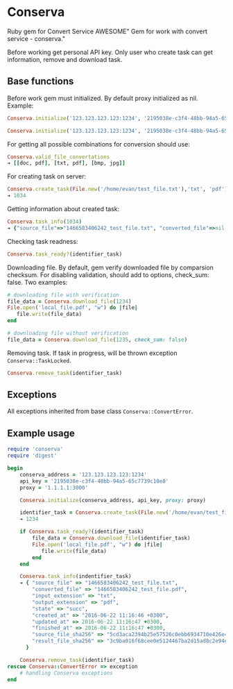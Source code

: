 # Conserva
Ruby gem for Convert Service AWESOME"
Gem for work with convert service - conserva."

Before working get personal API key. Оnly user who create task can get information, remove and download task.

## Base functions
Before work gem must initialized. By default proxy initialized as nil. Example:
```ruby
Conserva.initialize('123.123.123.123:1234', '2195038e-c3f4-48bb-94a5-65c7739c10e8')

Conserva.initialize('123.123.123.123:1234', '2195038e-c3f4-48bb-94a5-65c7739c10e8', proxy: '1.1.1.1:3000')
```
For getting all possible combinations for conversion should use:
```ruby
Conserva.valid_file_convertations
➔ [[doc, pdf], [txt, pdf], [bmp, jpg]]
```

For creating task on server:
```ruby
Conserva.create_task(File.new('/home/evan/test_file.txt'),'txt', 'pdf')
➔ 1034
```

Getting information about created task:
```ruby
Conserva.task_info(1034)
➔ {"source_file"=>"1466583406242_test_file.txt", "converted_file"=>nil, "input_extension"=>"txt", "output_extension"=>"pdf", "state"=>"rec", "created_at"=>"2016-06-22 11:16:46 +0300", "updated_at"=>nil, "finished_at"=>nil, "source_file_sha256"=>"5cd3aca2394b25e57526c0ebb6934710e426e403db1974d7dff785cf8bcdea25", "result_file_sha256"=>nil}
```
Checking task readness:
```ruby
Conserva.task_ready?(identifier_task)
```

Downloading file. By default, gem verify downloaded file by comparsion checksum. For disabling validation, should add to options, check_sum: false.
Two examples:
```ruby
# downloading file with verification
file_data = Conserva.download_file(1234)
File.open('local_file.pdf', "w") do |file|
   file.write(file_data)
end

# downloading file without verification
file_data = Conserva.download_file(1235, check_sum: false)
```
Removing task. If task in progress, will be thrown exception `Conserva::TaskLocked`.
```ruby
Conserva.remove_task(identifier_task)
```
## Exceptions

All exceptions inherited from base class `Conserva::ConvertError`.

## Example usage

```ruby
require 'conserva'
require 'digest'

begin
    conserva_address = '123.123.123.123:1234'
    api_key = '2195038e-c3f4-48bb-94a5-65c7739c10e8'
    proxy = '1.1.1.1:3000'

    Conserva.initialize(conserva_address, api_key, proxy: proxy)

    identifier_task = Conserva.create_task(File.new('/home/evan/test_file.txt'),'txt', 'pdf')
    ➔ 1234

    if Conserva.task_ready?(identifier_task)
        file_data = Conserva.download_file(identifier_task)
        File.open('local_file.pdf', "w") do |file|
           file.write(file_data)
        end
    end

    Conserva.task_info(indentifier_task)
    ➔ { "source_file" => "1466583406242_test_file.txt",
        "converted_file" => "1466583406242_test_file.pdf",
        "input_extension" => "txt",
        "output_extension" => "pdf",
        "state" => "succ",
        "created_at" => "2016-06-22 11:16:46 +0300",
        "updated_at" => 2016-06-22 11:16:47 +0300,
        "finished_at" => 2016-06-22 11:16:47 +0300,
        "source_file_sha256" => "5cd3aca2394b25e57526c0ebb6934710e426e403db1974d7dff785cf8bcdea25",
        "result_file_sha256" => "3c9ba016f68cee0e5124467ba2d15ad8c2e94e72941f7ac1dc40564e80b7e9ad"
      }

    Conserva.remove_task(identifier_task)
rescue Conserva::ConvertError => exception
    # handling Conserva exceptions
end
```